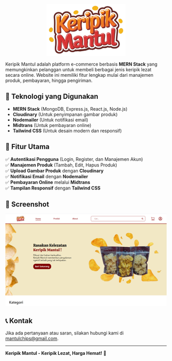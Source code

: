 <p align="center">
  <img alt="logo" src="/frontend/public/logo_keripik.png">
</p>

Keripik Mantul adalah platform e-commerce berbasis **MERN Stack** yang memungkinkan pelanggan untuk membeli berbagai jenis keripik lezat secara online. Website ini memiliki fitur lengkap mulai dari manajemen produk, pembayaran, hingga pengiriman.

## 🚀 Teknologi yang Digunakan

- **MERN Stack** (MongoDB, Express.js, React.js, Node.js)
- **Cloudinary** (Untuk penyimpanan gambar produk)
- **Nodemailer** (Untuk notifikasi email)
- **Midtrans** (Untuk pembayaran online)
- **Tailwind CSS** (Untuk desain modern dan responsif)

## 📌 Fitur Utama

✅ **Autentikasi Pengguna** (Login, Register, dan Manajemen Akun)  
✅ **Manajemen Produk** (Tambah, Edit, Hapus Produk)  
✅ **Upload Gambar Produk** dengan **Cloudinary**  
✅ **Notifikasi Email** dengan **Nodemailer**  
✅ **Pembayaran Online** melalui **Midtrans**  
✅ **Tampilan Responsif** dengan **Tailwind CSS**  

## 🎨 Screenshot

![Tampilan Website](/frontend/public/home.png)

## 📞 Kontak

Jika ada pertanyaan atau saran, silakan hubungi kami di [mantulchips@gmail.com](mailto:mantulchips@gmail.com).

---
**Keripik Mantul - Keripik Lezat, Harga Hemat!** 🎉
